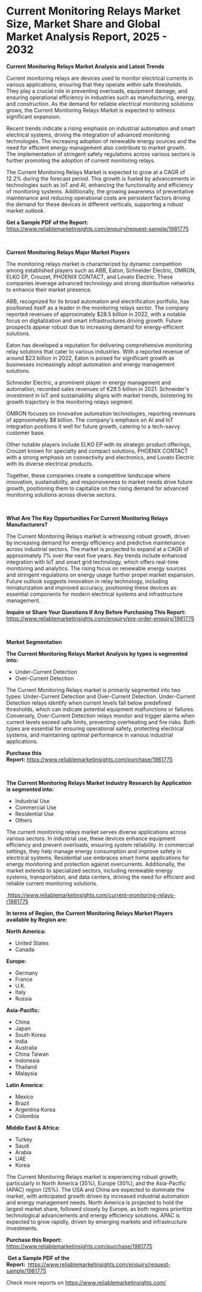 <p><h1>Current Monitoring Relays Market Size, Market Share and Global Market Analysis Report, 2025 - 2032</h1></p><p><strong>Current Monitoring Relays Market Analysis and Latest Trends</strong></p>
<p><p>Current monitoring relays are devices used to monitor electrical currents in various applications, ensuring that they operate within safe thresholds. They play a crucial role in preventing overloads, equipment damage, and ensuring operational efficiency in industries such as manufacturing, energy, and construction. As the demand for reliable electrical monitoring solutions grows, the Current Monitoring Relays Market is expected to witness significant expansion.</p><p>Recent trends indicate a rising emphasis on industrial automation and smart electrical systems, driving the integration of advanced monitoring technologies. The increasing adoption of renewable energy sources and the need for efficient energy management also contribute to market growth. The implementation of stringent safety regulations across various sectors is further promoting the adoption of current monitoring relays.</p><p>The Current Monitoring Relays Market is expected to grow at a CAGR of 12.2% during the forecast period. This growth is fueled by advancements in technologies such as IoT and AI, enhancing the functionality and efficiency of monitoring systems. Additionally, the growing awareness of preventative maintenance and reducing operational costs are persistent factors driving the demand for these devices in different verticals, supporting a robust market outlook.</p></p>
<p><strong>Get a Sample PDF of the Report:&nbsp;</strong> <a href="https://www.reliablemarketinsights.com/enquiry/request-sample/1981775?utm_campaign=2137&utm_medium=2&utm_source=Github&utm_content=ia&utm_term=13022025&utm_id=current-monitoring-relays">https://www.reliablemarketinsights.com/enquiry/request-sample/1981775</a></p>
<p>&nbsp;</p>
<p><strong>Current Monitoring Relays Major Market Players</strong></p>
<p><p>The monitoring relays market is characterized by dynamic competition among established players such as ABB, Eaton, Schneider Electric, OMRON, ELKO EP, Crouzet, PHOENIX CONTACT, and Lovato Electric. These companies leverage advanced technology and strong distribution networks to enhance their market presence.</p><p>ABB, recognized for its broad automation and electrification portfolio, has positioned itself as a leader in the monitoring relays sector. The company reported revenues of approximately $28.5 billion in 2022, with a notable focus on digitalization and smart infrastructures driving growth. Future prospects appear robust due to increasing demand for energy-efficient solutions.</p><p>Eaton has developed a reputation for delivering comprehensive monitoring relay solutions that cater to various industries. With a reported revenue of around $23 billion in 2022, Eaton is poised for significant growth as businesses increasingly adopt automation and energy management solutions.</p><p>Schneider Electric, a prominent player in energy management and automation, recorded sales revenues of €29.5 billion in 2021. Schneider's investment in IoT and sustainability aligns with market trends, bolstering its growth trajectory in the monitoring relays segment.</p><p>OMRON focuses on innovative automation technologies, reporting revenues of approximately $8 billion. The company's emphasis on AI and IoT integration positions it well for future growth, catering to a tech-savvy customer base.</p><p>Other notable players include ELKO EP with its strategic product offerings, Crouzet known for specialty and compact solutions, PHOENIX CONTACT with a strong emphasis on connectivity and electronics, and Lovato Electric with its diverse electrical products.</p><p>Together, these companies create a competitive landscape where innovation, sustainability, and responsiveness to market needs drive future growth, positioning them to capitalize on the rising demand for advanced monitoring solutions across diverse sectors.</p></p>
<p>&nbsp;</p>
<p><strong>What Are The Key Opportunities For Current Monitoring Relays Manufacturers?</strong></p>
<p><p>The Current Monitoring Relays market is witnessing robust growth, driven by increasing demand for energy efficiency and predictive maintenance across industrial sectors. The market is projected to expand at a CAGR of approximately 7% over the next five years. Key trends include enhanced integration with IoT and smart grid technology, which offers real-time monitoring and analytics. The rising focus on renewable energy sources and stringent regulations on energy usage further propel market expansion. Future outlook suggests innovation in relay technology, including miniaturization and improved accuracy, positioning these devices as essential components for modern electrical systems and infrastructure management.</p></p>
<p><strong>Inquire or Share Your Questions If Any Before Purchasing This Report:</strong> <a href="https://www.reliablemarketinsights.com/enquiry/pre-order-enquiry/1981775?utm_campaign=2137&utm_medium=2&utm_source=Github&utm_content=ia&utm_term=13022025&utm_id=current-monitoring-relays">https://www.reliablemarketinsights.com/enquiry/pre-order-enquiry/1981775</a></p>
<p>&nbsp;</p>
<p><strong>Market Segmentation</strong></p>
<p><strong>The Current Monitoring Relays Market Analysis by types is segmented into:</strong></p>
<p><ul><li>Under-Current Detection</li><li>Over-Current Detection</li></ul></p>
<p><p>The Current Monitoring Relays market is primarily segmented into two types: Under-Current Detection and Over-Current Detection. Under-Current Detection relays identify when current levels fall below predefined thresholds, which can indicate potential equipment malfunctions or failures. Conversely, Over-Current Detection relays monitor and trigger alarms when current levels exceed safe limits, preventing overheating and fire risks. Both types are essential for ensuring operational safety, protecting electrical systems, and maintaining optimal performance in various industrial applications.</p></p>
<p><strong>Purchase this Report:&nbsp;</strong><a href="https://www.reliablemarketinsights.com/purchase/1981775?utm_campaign=2137&utm_medium=2&utm_source=Github&utm_content=ia&utm_term=13022025&utm_id=current-monitoring-relays">https://www.reliablemarketinsights.com/purchase/1981775</a></p>
<p>&nbsp;</p>
<p><strong>The Current Monitoring Relays Market Industry Research by Application is segmented into:</strong></p>
<p><ul><li>Industrial Use</li><li>Commercial Use</li><li>Residential Use</li><li>Others</li></ul></p>
<p><p>The current monitoring relays market serves diverse applications across various sectors. In industrial use, these devices enhance equipment efficiency and prevent overloads, ensuring system reliability. In commercial settings, they help manage energy consumption and improve safety in electrical systems. Residential use embraces smart home applications for energy monitoring and protection against overcurrents. Additionally, the market extends to specialized sectors, including renewable energy systems, transportation, and data centers, driving the need for efficient and reliable current monitoring solutions.</p></p>
<p><a href="https://www.reliablemarketinsights.com/current-monitoring-relays-r1981775?utm_campaign=2137&utm_medium=2&utm_source=Github&utm_content=ia&utm_term=13022025&utm_id=current-monitoring-relays">&nbsp;https://www.reliablemarketinsights.com/current-monitoring-relays-r1981775</a></p>
<p><strong>In terms of Region, the Current Monitoring Relays Market Players available by Region are:</strong></p>
<p>
    <p> <strong> North America: </strong>
        <ul>
            <li>United States</li>
            <li>Canada</li>
        </ul>
        </p> 
    <p> <strong> Europe: </strong>
        <ul>
            <li>Germany</li>
            <li>France</li>
            <li>U.K.</li>
            <li>Italy</li>
            <li>Russia</li>
        </ul>
        </p> 
    <p> <strong> Asia-Pacific: </strong>
        <ul>
            <li>China</li>
            <li>Japan</li>
            <li>South Korea</li>
            <li>India</li>
            <li>Australia</li>
            <li>China Taiwan</li>
            <li>Indonesia</li>
            <li>Thailand</li>
            <li>Malaysia</li>
        </ul>
        </p> 
    <p> <strong> Latin America: </strong>
        <ul>
            <li>Mexico</li>
            <li>Brazil</li>
            <li>Argentina Korea</li>
            <li>Colombia</li>
        </ul>
        </p> 
    <p> <strong> Middle East & Africa: </strong>
        <ul>
            <li>Turkey</li>
            <li>Saudi</li>
            <li>Arabia</li>
            <li>UAE</li>
            <li>Korea</li>
        </ul>
    </p>
    </p>
<p><p>The Current Monitoring Relays market is experiencing robust growth, particularly in North America (35%), Europe (30%), and the Asia-Pacific (APAC) region (25%). The USA and China are expected to dominate the market, with anticipated growth driven by increased industrial automation and energy management needs. North America is projected to hold the largest market share, followed closely by Europe, as both regions prioritize technological advancements and energy efficiency solutions. APAC is expected to grow rapidly, driven by emerging markets and infrastructure investments.</p></p>
<p><strong>Purchase this Report: </strong><a href="https://www.reliablemarketinsights.com/purchase/1981775?utm_campaign=2137&utm_medium=2&utm_source=Github&utm_content=ia&utm_term=13022025&utm_id=current-monitoring-relays">https://www.reliablemarketinsights.com/purchase/1981775</a></p>
<p>&nbsp;<strong>Get a Sample PDF of the Report:&nbsp;&nbsp;</strong><a href="https://www.reliablemarketinsights.com/enquiry/request-sample/1981775?utm_campaign=2137&utm_medium=2&utm_source=Github&utm_content=ia&utm_term=13022025&utm_id=current-monitoring-relays">https://www.reliablemarketinsights.com/enquiry/request-sample/1981775</a></p>
<p><strong></strong></p>
<p>Check more reports on <a href="https://www.reliablemarketinsights.com/?utm_campaign=2137&utm_medium=2&utm_source=Github&utm_content=ia&utm_term=13022025&utm_id=current-monitoring-relays">https://www.reliablemarketinsights.com/</a></p>